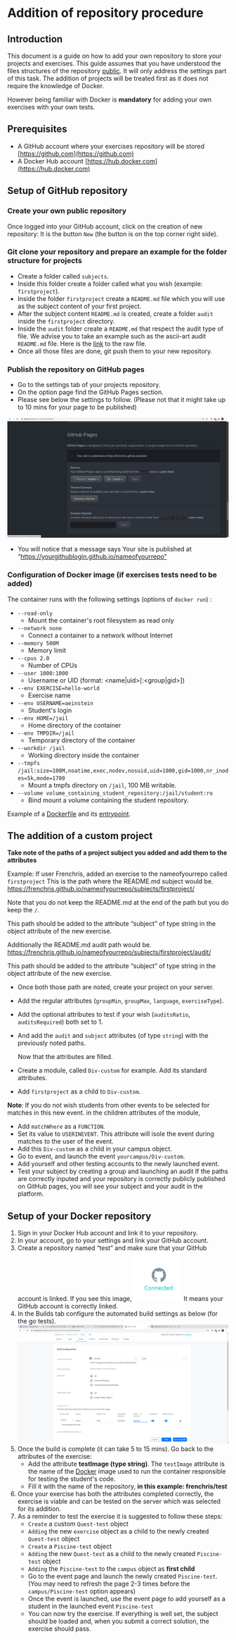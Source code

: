 # Addition of repository procedure

## Introduction

This document is a guide on how to add your own repository to store your projects and exercises.
This guide assumes that you have understood the files structures of the repository [public](https://github.com/01-edu/public).
It will only address the settings part of this task.
The addition of projects will be treated first as it does not require the knowledge of Docker.

However being familiar with Docker is **mandatory** for adding your own exercises with your own tests.

## Prerequisites

- A GitHub account where your exercises repository will be stored [https://github.com](https://github.com)
- A Docker Hub account [https://hub.docker.com](https://hub.docker.com)

## Setup of GitHub repository

### Create your own public repository

Once logged into your GitHub account, click on the creation of new repository:
It is the button `New` (the button is on the top corner right side).

### Git clone your repository and prepare an example for the folder structure for projects

- Create a folder called `subjects`.
- Inside this folder create a folder called what you wish (example: `firstproject`).
- Inside the folder `firstproject` create a `README.md` file which you will use as the subject content of your first project.
- After the subject content `README.md` is created, create a folder `audit` inside the `firstproject` directory.
- Inside the `audit` folder create a `README.md` that respect the audit type of file. We advise you to take an example such as the
  ascii-art audit `README.md` file. Here is the [link](https://raw.githubusercontent.com/01-edu/public/master/subjects/ascii-art/audit/README.md) to the raw file.
- Once all those files are done, git push them to your new repository.

### Publish the repository on GitHub pages

- Go to the settings tab of your projects repository.
- On the option page find the GitHub Pages section.
- Please see below the settings to follow.
  (Please not that it might take up to 10 mins for your page to be published)

![screenshot 1](img/adding-exercises-repository/1.png)

- You will notice that a message says Your site is published at “https://yourgithublogin.github.io/nameofyourrepo”

### Configuration of Docker image (if exercises tests need to be added)

The container runs with the following settings (options of `docker run`) :

- `--read-only`
  - Mount the container's root filesystem as read only
- `--network none`
  - Connect a container to a network without Internet
- `--memory 500M`
  - Memory limit
- `--cpus 2.0`
  - Number of CPUs
- `--user 1000:1000`
  - Username or UID (format: <name|uid>[:<group|gid>])
- `--env EXERCISE=hello-world`
  - Exercise name
- `--env USERNAME=aeinstein`
  - Student's login
- `--env HOME=/jail`
  - Home directory of the container
- `--env TMPDIR=/jail`
  - Temporary directory of the container
- `--workdir /jail`
  - Working directory inside the container
- `--tmpfs /jail:size=100M,noatime,exec,nodev,nosuid,uid=1000,gid=1000,nr_inodes=5k,mode=1700`
  - Mount a tmpfs directory on `/jail`, 100 MB writable.
- `--volume volume_containing_student_repository:/jail/student:ro`
  - Bind mount a volume containing the student repository.

Example of a [Dockerfile](https://github.com/01-edu/public/blob/master/js/tests/Dockerfile) and its [entrypoint](https://github.com/01-edu/public/blob/master/js/tests/entrypoint.sh).

## The addition of a custom project

**Take note of the paths of a project subject you added and add them to the attributes**

Example:
If user Frenchris, added an exercise to the nameofyourrepo called `firstproject`
This is the path where the README.md subject would be.
https://frenchris.github.io/nameofyourrepo/subjects/firstproject/

Note that you do not keep the README.md at the end of the path but you do keep the `/`.

This path should be added to the attribute “subject” of type string in the object attribute of the new exercise.

Additionally the README.md audit path would be.
https://frenchris.github.io/nameofyourrepo/subjects/firstproject/audit/

This path should be added to the attribute “subject” of type string in the object attribute of the new exercise.

- Once both those path are noted, create your project on your server.
- Add the regular attributes (`groupMin`, `groupMax`, `language`, `exerciseType`).
- Add the optional attributes to test if your wish (`auditsRatio`, `auditsRequired`) both set to 1.
- And add the `audit` and `subject` attributes (of type `string`) with the previously noted paths.

  Now that the attributes are filled.

- Create a module, called `Div-custom` for example. Add its standard attributes.
- Add `firstproject` as a child to `Div-custom`.

**Note**: If you do not wish students from other events to be selected for matches in this new event.
in the children attributes of the module,

- Add `matchWhere` as a `FUNCTION`.
- Set its value to `USERINEVENT`.
  This attribute will isole the event during matches to the user of the event.
- Add this `Div-custom` as a child in your campus object.
- Go to event, and launch the event `yourcampus/Div-custom`.
- Add yourself and other testing accounts to the newly launched event.
- Test your subject by creating a group and launching an audit
  If the paths are correctly inputed and your repository is correctly publicly published on GitHub pages, you will see your subject and your audit in the platform.

## Setup of your Docker repository

1. Sign in your Docker Hub account and link it to your repository.
2. In your account, go to your settings and link your GitHub account.
3. Create a repository named “test” and make sure that your GitHub account is linked.
   If you see this image,
   ![screenshot 2](img/adding-exercises-repository/2.png)
   It means your GitHub account is correctly linked.
4. In the Builds tab configure the automated build settings as below (for the go tests).
   ![screenshot 3](img/adding-exercises-repository/3.png)
5. Once the build is complete (it can take 5 to 15 mins). Go back to the attributes of the exercise:
   - Add the attribute **testImage (type string)**.
     The `testImage` attribute is the name of the [Docker](https://docs.docker.com/get-started) image used to run the container responsible for testing the student's code.
   - Fill it with the name of the repository,
     **in this example: frenchris/test**
6. Once your exercise has both the attributes completed correctly, the exercise is viable and can be tested on the server which was selected for its addition.
7. As a reminder to test the exercise it is suggested to follow these steps:
   - `Create` a custom `Quest-test` object
   - `Adding` the new `exercise` object as a child to the newly created `Quest-test` object
   - `Create` a `Piscine-test` object
   - `Adding` the new `Quest-test` as a child to the newly created `Piscine-test` object
   - `Adding` the `Piscine-test` to the `campus` object as **first child**
   - Go to the event page and launch the newly created `Piscine-test`. (You may need to refresh the page 2-3 times before the `campus/Piscine-test` option appears)
   - Once the event is launched, use the event page to add yourself as a student in the launched event `Piscine-test`
   - You can now try the exercise. If everything is well set, the subject should be loaded and, when you submit a correct solution, the exercise should pass.
